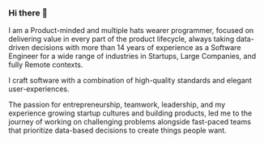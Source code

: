 ### Hi there 👋

I am a Product-minded and multiple hats wearer programmer, focused on delivering value in every part of the product lifecycle, always taking data-driven decisions with more than 14 years of experience as a Software Engineer for a wide range of industries in Startups, Large Companies, and fully Remote contexts.

I craft software with a combination of high-quality standards and elegant user-experiences.

The passion for entrepreneurship, teamwork, leadership, and my experience growing startup cultures and building products, led me to the journey of working on challenging problems alongside fast-paced teams that prioritize data-based decisions to create things people want.
